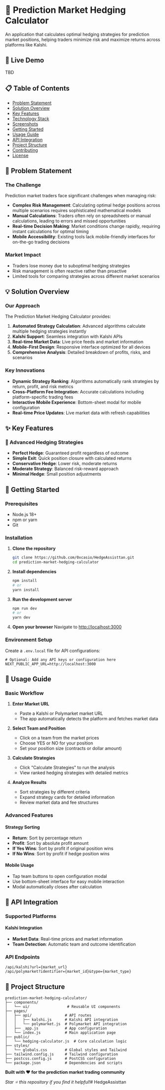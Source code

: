 # 🎯 Prediction Market Hedging Calculator

An application that calculates optimal hedging strategies for prediction market positions, helping traders minimize risk and maximize returns across platforms like Kalshi.

## 🚀 Live Demo

TBD

## 📋 Table of Contents

- [Problem Statement](#-problem-statement)
- [Solution Overview](#-solution-overview)
- [Key Features](#-key-features)
- [Technology Stack](#-technology-stack)
- [Screenshots](#-screenshots)
- [Getting Started](#-getting-started)
- [Usage Guide](#-usage-guide)
- [API Integration](#-api-integration)
- [Project Structure](#-project-structure)
- [Contributing](#-contributing)
- [License](#-license)

## 🎯 Problem Statement

### The Challenge
Prediction market traders face significant challenges when managing risk:

- **Complex Risk Management**: Calculating optimal hedge positions across multiple scenarios requires sophisticated mathematical models
- **Manual Calculations**: Traders often rely on spreadsheets or manual calculations, leading to errors and missed opportunities
- **Real-time Decision Making**: Market conditions change rapidly, requiring instant calculations for optimal timing
- **Mobile Accessibility**: Existing tools lack mobile-friendly interfaces for on-the-go trading decisions

### Market Impact
- Traders lose money due to suboptimal hedging strategies
- Risk management is often reactive rather than proactive
- Limited tools for comparing strategies across different market scenarios

## 💡 Solution Overview

### Our Approach
The Prediction Market Hedging Calculator provides:

1. **Automated Strategy Calculation**: Advanced algorithms calculate multiple hedging strategies instantly
2. **Kalshi Support**: Seamless integration with Kalshi APIs
3. **Real-time Market Data**: Live price feeds and market information
4. **Mobile-First Design**: Responsive interface optimized for all devices
5. **Comprehensive Analysis**: Detailed breakdown of profits, risks, and scenarios

### Key Innovations
- **Dynamic Strategy Ranking**: Algorithms automatically rank strategies by return, profit, and risk metrics
- **Cross-Platform Fee Integration**: Accurate calculations including platform-specific trading fees
- **Interactive Mobile Experience**: Bottom-sheet modal for mobile configuration
- **Real-time Price Updates**: Live market data with refresh capabilities

## ✨ Key Features

### 🧮 Advanced Hedging Strategies
- **Perfect Hedge**: Guaranteed profit regardless of outcome
- **Simple Exit**: Quick position closure with calculated returns
- **Conservative Hedge**: Lower risk, moderate returns
- **Moderate Strategy**: Balanced risk-reward approach
- **Minimal Hedge**: Small position adjustments


## 🚀 Getting Started

### Prerequisites
- Node.js 18+ 
- npm or yarn
- Git

### Installation

1. **Clone the repository**
   ```bash
   git clone https://github.com/0xcasio/HedgeAssisttan.git
   cd prediction-market-hedging-calculator
   ```

2. **Install dependencies**
   ```bash
   npm install
   # or
   yarn install
   ```

3. **Run the development server**
   ```bash
   npm run dev
   # or
   yarn dev
   ```

4. **Open your browser**
   Navigate to [http://localhost:3000](http://localhost:3000)

### Environment Setup
Create a `.env.local` file for API configurations:
```env
# Optional: Add any API keys or configuration here
NEXT_PUBLIC_APP_URL=http://localhost:3000
```

## 📖 Usage Guide

### Basic Workflow

1. **Enter Market URL**
   - Paste a Kalshi or Polymarket market URL
   - The app automatically detects the platform and fetches market data

2. **Select Team and Position**
   - Click on a team from the market prices
   - Choose YES or NO for your position
   - Set your position size (contracts or dollar amount)

3. **Calculate Strategies**
   - Click "Calculate Strategies" to run the analysis
   - View ranked hedging strategies with detailed metrics

4. **Analyze Results**
   - Sort strategies by different criteria
   - Expand strategy cards for detailed information
   - Review market data and fee structures

### Advanced Features

#### Strategy Sorting
- **Return**: Sort by percentage return
- **Profit**: Sort by absolute profit amount
- **If Yes Wins**: Sort by profit if original position wins
- **If No Wins**: Sort by profit if hedge position wins

#### Mobile Usage
- Tap team buttons to open configuration modal
- Use bottom-sheet interface for easy mobile interaction
- Modal automatically closes after calculation

## 🔌 API Integration

### Supported Platforms

#### Kalshi Integration
- **Market Data**: Real-time prices and market information
- **Team Detection**: Automatic team and outcome identification


### API Endpoints
```
/api/kalshi?url={market_url}
/api/polymarket?identifier={market_id}&type={market_type}
```

## 📁 Project Structure

```
prediction-market-hedging-calculator/
├── components/
│   └── ui/                 # Reusable UI components
├── pages/
│   ├── api/               # API routes
│   │   ├── kalshi.js      # Kalshi API integration
│   │   └── polymarket.js  # Polymarket API integration
│   ├── _app.js            # App configuration
│   └── index.js           # Main application page
├── public/
│   └── hedging-calculator.js  # Core calculation logic
├── styles/
│   └── globals.css        # Global styles and Tailwind
├── tailwind.config.js     # Tailwind configuration
├── postcss.config.js      # PostCSS configuration
└── package.json           # Dependencies and scripts
```


**Built with ❤️ for the prediction market trading community**

*Star ⭐ this repository if you find it helpful!*# HedgeAssisttan
